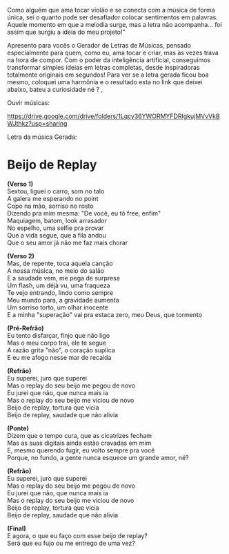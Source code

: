Como alguém que ama tocar violão e se conecta com a música de forma única, sei o quanto pode ser desafiador colocar sentimentos em palavras. Aquele momento em que a melodia surge, mas a letra não acompanha... foi assim que surgiu a ideia do meu projeto!"

Apresento para vocês o Gerador de Letras de Músicas, pensado especialmente para quem, como eu, ama tocar e criar, mas às vezes trava na hora de compor. Com o poder da inteligência artificial, conseguimos transformar simples ideias em letras completas, desde inspiradoras totalmente originais em segundos! Para ver se a letra gerada ficou boa mesmo, coloquei uma harmônia e o resultado esta no link que deixei abaixo, bateu a curiosidade né ? ,

Ouvir músicas:

https://drive.google.com/drive/folders/1Lqcy36YWORMYFDRIgkujMVvVkBWJthkz?usp=sharing

Letra da música Gerada:

# Beijo de Replay

**(Verso 1)**  
Sextou, liguei o carro, som no talo  
A galera me esperando no point  
Copo na mão, sorriso no rosto  
Dizendo pra mim mesma: "De você, eu tô free, enfim"  
Maquiagem, batom, look arrasador  
No espelho, uma selfie pra provar  
Que a vida segue, que a fila andou  
Que o seu amor já não me faz mais chorar  

**(Verso 2)**  
Mas, de repente, toca aquela canção  
A nossa música, no meio do salão  
E a saudade vem, me pega de surpresa  
Um flash, um déjà vu, uma fraqueza  
Te vejo entrando, lindo como sempre  
Meu mundo para, a gravidade aumenta  
Um sorriso torto, um olhar inocente  
E a minha "superação" vai pra estaca zero, meu Deus, que tormento  

**(Pré-Refrão)**  
Eu tento disfarçar, finjo que não ligo  
Mas o meu corpo trai, ele te segue  
A razão grita "não", o coração suplica  
E eu me afogo nesse mar de recaída  

**(Refrão)**  
Eu superei, juro que superei  
Mas o replay do seu beijo me pegou de novo  
Eu jurei que não, que nunca mais ia  
Mas o replay do seu beijo me viciou de novo  
Beijo de replay, tortura que vicia  
Beijo de replay, saudade que não alivia  

**(Ponte)**  
Dizem que o tempo cura, que as cicatrizes fecham  
Mas as suas digitais ainda estão cravadas em mim  
E, mesmo querendo fugir, eu volto sempre pra você  
Porque, no fundo, a gente nunca esquece um grande amor, né?  

**(Refrão)**  
Eu superei, juro que superei  
Mas o replay do seu beijo me pegou de novo  
Eu jurei que não, que nunca mais ia  
Mas o replay do seu beijo me viciou de novo  
Beijo de replay, tortura que vicia  
Beijo de replay, saudade que não alivia  

**(Final)**  
E agora, o que eu faço com esse beijo de replay?  
Será que eu fujo ou me entrego de uma vez?  

